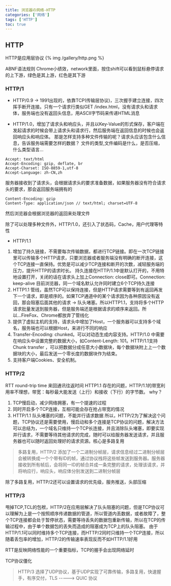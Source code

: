 ```yaml
---
title: 浏览器の网络-HTTP
categories: ['网络']
tags: ['HTTP']
toc: true
---
```


## HTTP
HTTP是应用层协议
{% img /gallery/http.png %}
<!--more-->

ABNF语法规则
Chrome小绩效，network里面，按住shift可以看到鼠标悬停请求的上下游，绿色是其上游，红色是其下游

### HTTP/1
- HTTP/0.9 -> 1991出现的，依靠TCP(传输层协议)，三次握手建立连接，四次挥手断开连接。只有一个请求行类似GET /index.html，没有请求头和请求体，服务端也没有返回头信息，用ASCII字节码来传递HTML消息

- HTTP/1.0，增加了请求头和响应头，并且以Key-Value的形式保存，客户端在发起请求的时候会带上请求头和请求行，然后服务端在返回信息的时候也会返回响应头和响应体。
那是怎样支持多种文件传输的呢？请求头应该包含什么信息，告诉服务端需要怎样的数据？
文件的类型,文件编码是什么，是否压缩，什么类型语言...
```
Accept: text/html
Accept-Encoding: gzip, deflate, br
Accept-Charset: ISO-8859-1,utf-8
Accept-Language: zh-CN,zh

```
  服务器接收到了请求头，会根据请求头的要求准备数据，如果服务器没有符合请求头的要求，那会返回服务端拥有的

  ```
  Content-Encoding: gzip
  Content-Type: application/json // text/html; charset=UTF-8
  ```
  然后浏览器会根据浏览器的返回来处理文件

  除了可以处理多种文件外，HTTP/1.0，还引入了状态码，Cache，用户代理等特性

- HTTP/1.1
1. 增加了持久链接，不需要每次传输数据，都进行TCP链接。即在一次TCP链接里可以传输多个HTTP请求，只要浏览器或者服务端没有明确的断开连接，这个TCP连接一直保持。优势是可以减少TCP连接和断开的次数，减轻服务端的压力，提升HTTP的请求时长。
持久连接在HTTP/1.1中是默认打开的，不用特地设置打开，关闭的话在请求头上加上Connection: close即可。Connection: keep-alive
目前浏览器，同一个域名默认允许同时建立6个TCP持久连接
2. HTTP1.1 管线，虽然TCP可以保持连接，但是HTTP请求需要等到有返回再发下一个请求，即是顺序的。如果TCP通道中的某个请求因为各种原因没有返回，那会阻塞后面其他的请求 -> 队头堵塞。所以HTTP1.1，支持将多个HTTP请求批量发送到服务器，但是服务端还是根据请求的顺序来返回。所以...FireFox、Chrome都放弃了管线化
3. 提供了虚拟主机的支持，请求头中增加了Host，一个服务器可以支持多个域名，服务端也可以根据Host，来进行不同的响应
4. Transfer-Encoding: chunked。可以对动态生成内容支持。HTTP/1.0 中需要在响应头中设置完整的数据大小，如Content-Length: 101。HTTP/1.1支持Chunk transfer ，可以把数据分成任意大小数据块，每个数据块附上上一个数据块的大小，最后发送一个零长度的数据块作为结束。
5. 支持客户端Cookies、安全机制。

### HTTP/2
RTT round-trip time 来回通讯往返时间
HTTP1.1 存在的问题，HTTP/1.1的带宽利用率不理想，带宽：每秒最大能发送（上行）和接收（下行）的字节数。
why？
1. TCP慢启动，减少网络拥塞，有一个提速的过程
2. 同时开启多个TCP连接，互相可能会存在抢占带宽的情况
3. HTTP/1.1 队头堵塞的问题，不能并行请求数据
所以，HTTP/2为了解决这个问题，TCP协议还是需要使用，慢启动和多个连接是TCP协议的问题，解决方法可以总结为，一个域名只维持一个TCP长连接，并且消除队头堵塞，即要实现并行请求，不需要等待其他请求的完成，随时可以给服务器发送请求，并且服务器也可以随时返回处理好的请求资源。核心是多路复用
> 多路复用，HTTP/2 添加了一个二进制分帧层，请求信息经过二进制分帧层会被转换成一个个带有ID的帧，通过协议栈将这些帧发送到服务器。服务器接收到所有帧后，会将同一ID的帧合并成一条完整的请求，处理该请求，并将响应行，响应头，响应体分别发送到二进制分帧层

除了多路复用，HTTP/2还可以设置请求的优先级，服务推送，头部压缩

### HTTP/3
甩掉TCP,TCL的包袱，HTTP/2在应用层解决了队头阻塞的问题，但是TCP协议可以理解为上是一个按照顺序传递数据的管道，所以管道内丢数据，或者故障了，整个TCP连接都会处于暂停状态，需要等待丢失的数据包重新传输，所以在TCP的传输过程中，由于单个数据包的丢失而造成的阻塞成为TCP上的队头阻塞。
由于HTTP/1.1可以同时维持多个TCP连接，而HTTP/2同时只维持一个TCP连接，所以随着丢包率的增加，HTTP/2的传输速率表现反而不如HTTP/1.1好用

RTT是反映网络性能的一个重要指标，TCP的握手会出现网络延时

TCP协议僵化

> HTTP/3 选择了UDP协议，基于UDP实现了可靠传输，多路复用，快速握手，有序交付，TLS -----> QUIC 协议

